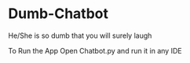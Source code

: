 # Dumb-Chatbot
He/She is so dumb that you will surely laugh

To Run the App Open Chatbot.py and run it in any IDE

